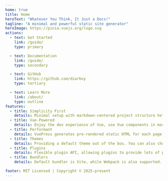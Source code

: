 ```yaml
---
home: true
title: Home
heroText: "Whatever You Think, It Just a Docs!"
tagline: "A minimal and powerful static site generator"
heroImage: https://pinia.vuejs.org/logo.svg
actions:
  - text: Get Started
    link: /guide/
    type: primary

  - text: Documentation
    link: /guide/
    type: secondary

  - text: GitHub
    link: https://github.com/diarboy
    type: tertiary

  - text: Learn More
    link: /about/
    type: outline
features:
  - title: Simplicity First
    details: Minimal setup with markdown-centered project structure helps you focus on writing.
  - title: Vue-Powered
    details: Enjoy the dev experience of Vue, use Vue components in markdown, and develop custom themes with Vue.
  - title: Performant
    details: VuePress generates pre-rendered static HTML for each page, and runs as an SPA once a page is loaded.
  - title: Themes
    details: Providing a default theme out of the box. You can also choose a community theme or create your own one.
  - title: Plugins
    details: Flexible plugin API, allowing plugins to provide lots of plug-and-play features for your site. 
  - title: Bundlers
    details: Default bundler is Vite, while Webpack is also supported. Choose the one you like!

footer: MIT Licensed | Copyright © 2025-present
---
```


<!-- <div style="display: flex; justify-content: center; align-items: center; margin-top: 20px;">
<ClientOnly>
  <PiniaLogo style="width: 300px; height: auto;" />
</ClientOnly>
</div>

<script setup>
import PiniaLogo from '/.vuepress/components/PiniaLogo.vue';
</script> -->